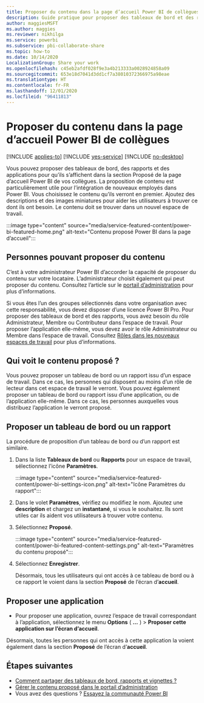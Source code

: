 ```yaml
---
title: Proposer du contenu dans la page d’accueil Power BI de collègues
description: Guide pratique pour proposer des tableaux de bord et des rapports Power BI dans la page d’accueil Power BI de collègues dans votre organisation.
author: maggiesMSFT
ms.author: maggies
ms.reviewer: nikhilga
ms.service: powerbi
ms.subservice: pbi-collaborate-share
ms.topic: how-to
ms.date: 10/14/2020
LocalizationGroup: Share your work
ms.openlocfilehash: c45eb2afdf028f9e3a4b213333a0028924858a09
ms.sourcegitcommit: 653e18d7041d3dd1cf7a38010372366975a98eae
ms.translationtype: HT
ms.contentlocale: fr-FR
ms.lasthandoff: 12/01/2020
ms.locfileid: "96411813"
---
```

# <a name="feature-content-on-colleagues-power-bi-home-page"></a>Proposer du contenu dans la page d’accueil Power BI de collègues

[!INCLUDE [applies-to](../includes/applies-to.md)] [!INCLUDE [yes-service](../includes/yes-service.md)] [!INCLUDE [no-desktop](../includes/no-desktop.md)]

Vous pouvez proposer des tableaux de bord, des rapports et des applications pour qu’ils s’affichent dans la section Proposé de la page d’accueil Power BI de vos collègues. La proposition de contenu est particulièrement utile pour l’intégration de nouveaux employés dans Power BI. Vous choisissez le contenu qu’ils verront en premier. Ajoutez des descriptions et des images miniatures pour aider les utilisateurs à trouver ce dont ils ont besoin. Le contenu doit se trouver dans un nouvel espace de travail.

:::image type="content" source="media/service-featured-content/power-bi-featured-home.png" alt-text="Contenu proposé Power BI dans la page d’accueil":::

## <a name="who-can-feature-content"></a>Personnes pouvant proposer du contenu

C’est à votre administrateur Power BI d’accorder la capacité de proposer du contenu sur votre locataire. L’administrateur choisit également qui peut proposer du contenu. Consultez l’article sur le [portail d’administration](../admin/service-admin-portal.md#featured-content) pour plus d’informations.

Si vous êtes l’un des groupes sélectionnés dans votre organisation avec cette responsabilité, vous devez disposer d’une licence Power BI Pro. Pour proposer des tableaux de bord et des rapports, vous avez besoin du rôle Administrateur, Membre ou Contributeur dans l’espace de travail. Pour proposer l’application elle-même, vous devez avoir le rôle Administrateur ou Membre dans l’espace de travail. Consultez [Rôles dans les nouveaux espaces de travail](service-new-workspaces.md#roles-in-the-new-workspaces) pour plus d’informations.

## <a name="who-sees-featured-content"></a>Qui voit le contenu proposé ?

Vous pouvez proposer un tableau de bord ou un rapport issu d’un espace de travail. Dans ce cas, les personnes qui disposent au moins d’un rôle de lecteur dans cet espace de travail le verront. Vous pouvez également proposer un tableau de bord ou rapport issu d’une application, ou de l’application elle-même. Dans ce cas, les personnes auxquelles vous distribuez l’application le verront proposé.

## <a name="feature-a-dashboard-or-report"></a>Proposer un tableau de bord ou un rapport

La procédure de proposition d’un tableau de bord ou d’un rapport est similaire.

1. Dans la liste **Tableaux de bord** ou **Rapports** pour un espace de travail, sélectionnez l’icône **Paramètres**.

    :::image type="content" source="media/service-featured-content/power-bi-settings-icon.png" alt-text="Icône Paramètres du rapport":::

2. Dans le volet **Paramètres**, vérifiez ou modifiez le nom. Ajoutez une **description** et chargez un **instantané**, si vous le souhaitez. Ils sont utiles car ils aident vos utilisateurs à trouver votre contenu.

3. Sélectionnez **Proposé**.

    :::image type="content" source="media/service-featured-content/power-bi-featured-content-settings.png" alt-text="Paramètres du contenu proposé":::

4. Sélectionnez **Enregistrer**.

    Désormais, tous les utilisateurs qui ont accès à ce tableau de bord ou à ce rapport le voient dans la section **Proposé** de l’écran d’**accueil**.

## <a name="feature-an-app"></a>Proposer une application

- Pour proposer une application, ouvrez l’espace de travail correspondant à l’application, sélectionnez le menu **Options** ( **...** ) > **Proposer cette application sur l’écran d’accueil**.

Désormais, toutes les personnes qui ont accès à cette application la voient également dans la section **Proposé** de l’écran d’**accueil**.

## <a name="next-steps"></a>Étapes suivantes

* [Comment partager des tableaux de bord, rapports et vignettes ?](../collaborate-share/service-how-to-collaborate-distribute-dashboards-reports.md)
* [Gérer le contenu proposé dans le portail d’administration](../admin/service-admin-portal.md#manage-featured-content)
* Vous avez des questions ? [Essayez la communauté Power BI](https://community.powerbi.com/)

